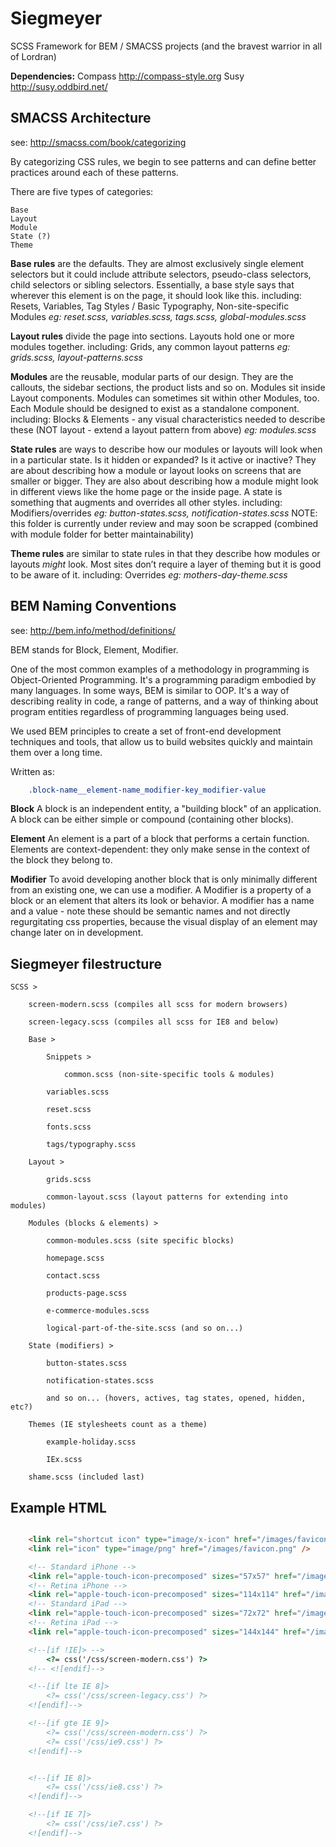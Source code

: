 Siegmeyer
===========

SCSS Framework for BEM / SMACSS projects (and the bravest warrior in all of Lordran)

**Dependencies:**
Compass http://compass-style.org
Susy http://susy.oddbird.net/


SMACSS Architecture
-------------------
see: http://smacss.com/book/categorizing

By categorizing CSS rules, we begin to see patterns and can define better practices around each of these patterns.

There are five types of categories:

    Base
    Layout
    Module
    State (?)
    Theme



**Base rules**
are the defaults. They are almost exclusively single element selectors but it could include attribute selectors, pseudo-class selectors, child selectors or sibling selectors. Essentially, a base style says that wherever this element is on the page, it should look like this.
including: Resets, Variables, Tag Styles / Basic Typography, Non-site-specific Modules
*eg: reset.scss, variables.scss, tags.scss, global-modules.scss*


**Layout rules**
divide the page into sections. Layouts hold one or more modules together.
including: Grids, any common layout patterns
*eg: grids.scss, layout-patterns.scss*


**Modules**
are the reusable, modular parts of our design. They are the callouts, the sidebar sections, the product lists and so on. Modules sit inside Layout components. Modules can sometimes sit within other Modules, too. Each Module should be designed to exist as a standalone component.
including: Blocks & Elements - any visual characteristics needed to describe these (NOT layout - extend a layout pattern from above)
*eg: modules.scss*


**State rules**
are ways to describe how our modules or layouts will look when in a particular state. Is it hidden or expanded? Is it active or inactive? They are about describing how a module or layout looks on screens that are smaller or bigger. They are also about describing how a module might look in different views like the home page or the inside page. A state is something that augments and overrides all other styles.
including: Modifiers/overrides
*eg: button-states.scss, notification-states.scss*
NOTE: this folder is currently under review and may soon be scrapped (combined with module folder for better maintainability)


**Theme rules**
are similar to state rules in that they describe how modules or layouts *might* look. Most sites don’t require a layer of theming but it is good to be aware of it.
including: Overrides
*eg: mothers-day-theme.scss*


BEM Naming Conventions
----------------------
see: http://bem.info/method/definitions/

BEM stands for Block, Element, Modifier.

One of the most common examples of a methodology in programming is Object-Oriented Programming. It's a programming paradigm embodied by many languages. In some ways, BEM is similar to OOP. It's a way of describing reality in code, a range of patterns, and a way of thinking about program entities regardless of programming languages being used.

We used BEM principles to create a set of front-end development techniques and tools, that allow us to build websites quickly and maintain them over a long time.

Written as:

```CSS
    .block-name__element-name_modifier-key_modifier-value
```

**Block**
A block is an independent entity, a "building block" of an application. A block can be either simple or compound (containing other blocks).

**Element**
An element is a part of a block that performs a certain function. Elements are context-dependent: they only make sense in the context of the block they belong to.


**Modifier**
To avoid developing another block that is only minimally different from an existing one, we can use a modifier. A Modifier is a property of a block or an element that alters its look or behavior. A modifier has a name and a value - note these should be semantic names and not directly regurgitating css properties, because the visual display of an element may change later on in development.


Siegmeyer filestructure
-------------------------

    SCSS >

        screen-modern.scss (compiles all scss for modern browsers)

        screen-legacy.scss (compiles all scss for IE8 and below)

        Base >

            Snippets >

                common.scss (non-site-specific tools & modules)

            variables.scss

            reset.scss

            fonts.scss

            tags/typography.scss

        Layout >

            grids.scss

            common-layout.scss (layout patterns for extending into modules)

        Modules (blocks & elements) >

            common-modules.scss (site specific blocks)

            homepage.scss

            contact.scss

            products-page.scss

            e-commerce-modules.scss

            logical-part-of-the-site.scss (and so on...)

        State (modifiers) >

            button-states.scss

            notification-states.scss

            and so on... (hovers, actives, tag states, opened, hidden, etc?)

        Themes (IE stylesheets count as a theme)

            example-holiday.scss

            IEx.scss

        shame.scss (included last)


Example HTML
-------------------------

```HTML

    <link rel="shortcut icon" type="image/x-icon" href="/images/favicon.ico" />
    <link rel="icon" type="image/png" href="/images/favicon.png" />

    <!-- Standard iPhone -->
    <link rel="apple-touch-icon-precomposed" sizes="57x57" href="/images/favicon-low-57.png" />
    <!-- Retina iPhone -->
    <link rel="apple-touch-icon-precomposed" sizes="114x114" href="/images/favicon-high-114.png" />
    <!-- Standard iPad -->
    <link rel="apple-touch-icon-precomposed" sizes="72x72" href="/images/favicon-low-72.png" />
    <!-- Retina iPad -->
    <link rel="apple-touch-icon-precomposed" sizes="144x144" href="/images/favicon-high-144.png" />

    <!--[if !IE]> -->
        <?= css('/css/screen-modern.css') ?>
    <!-- <![endif]-->

    <!--[if lte IE 8]>
        <?= css('/css/screen-legacy.css') ?>
    <![endif]-->

    <!--[if gte IE 9]>
        <?= css('/css/screen-modern.css') ?>
        <?= css('/css/ie9.css') ?>
    <![endif]-->


    <!--[if IE 8]>
        <?= css('/css/ie8.css') ?>
    <![endif]-->

    <!--[if IE 7]>
        <?= css('/css/ie7.css') ?>
    <![endif]-->
```
